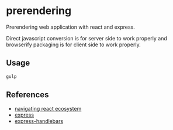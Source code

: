 # prerendering
Prerendering web application with react and express.

Direct javascript conversion is for server side to work properly and
 browserify packaging is for client side to work properly.

## Usage
```bash
gulp
```

## References
* [navigating react ecosystem](http://www.toptal.com/react/navigating-the-react-ecosystem)
* [express](http://expressjs.com/)
* [express-handlebars](https://github.com/ericf/express-handlebars)